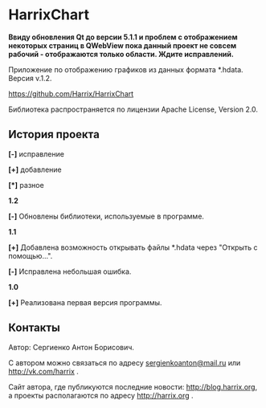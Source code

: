 HarrixChart
===========

**Ввиду обновления Qt до версии 5.1.1 и проблем с отображением некоторых страниц в QWebView пока данный проект не совсем рабочий - отображаются только области. Ждите исправлений.**

Приложение по отображению графиков из данных формата *.hdata. Версия v.1.2.

https://github.com/Harrix/HarrixChart

Библиотека распространяется по лицензии Apache License, Version 2.0.

История проекта
---------------

**[-]** исправление

**[+]** добавление

**[*]** разное

**1.2**

**[-]** Обновлены библиотеки, используемые в программе.


**1.1**

**[+]** Добавлена возможность открывать файлы *.hdata через "Открыть с помощью...".

**[-]** Исправлена небольшая ошибка.


**1.0**

**[+]** Реализована первая версия программы.

Контакты
---------------

Автор: Сергиенко Антон Борисович.

С автором можно связаться по адресу sergienkoanton@mail.ru или  http://vk.com/harrix .

Сайт автора, где публикуются последние новости: http://blog.harrix.org, а проекты располагаются по адресу http://harrix.org .